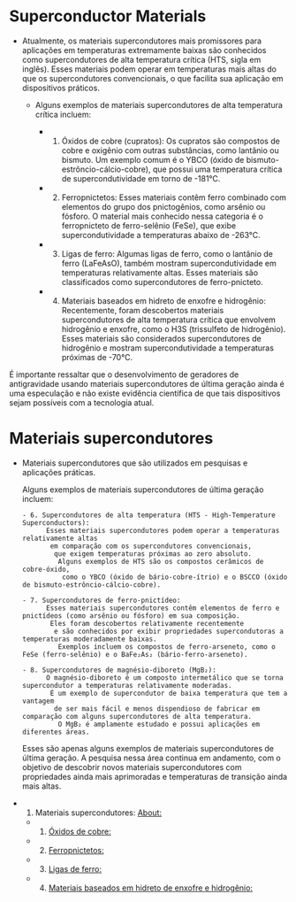# Superconductor Materials

- Atualmente, os materiais supercondutores mais promissores para aplicações em temperaturas extremamente baixas
   são conhecidos como supercondutores de alta temperatura crítica (HTS, sigla em inglês).
    Esses materiais podem operar em temperaturas mais altas do que os supercondutores convencionais,
     o que facilita sua aplicação em dispositivos práticos.

	- Alguns exemplos de materiais supercondutores de alta temperatura crítica incluem:
	
      - 1. Óxidos de cobre (cupratos):
            Os cupratos são compostos de cobre e oxigênio com outras substâncias,
             como lantânio ou bismuto. Um exemplo comum é o YBCO (óxido de bismuto-estrôncio-cálcio-cobre),
              que possui uma temperatura crítica de supercondutividade em torno de -181°C.
              
      - 2. Ferropnictetos:
            Esses materiais contêm ferro combinado com elementos do grupo dos pnictogênios,
             como arsênio ou fósforo. O material mais conhecido nessa categoria 
              é o ferropnicteto de ferro-selênio (FeSe), que exibe supercondutividade a temperaturas abaixo de -263°C.
              
      - 3. Ligas de ferro:
            Algumas ligas de ferro, como o lantânio de ferro (LaFeAsO),
             também mostram supercondutividade em temperaturas relativamente altas.
              Esses materiais são classificados como supercondutores de ferro-pnicteto.
              
      - 4. Materiais baseados em hidreto de enxofre e hidrogênio:
            Recentemente, foram descobertos materiais supercondutores de alta temperatura crítica
             que envolvem hidrogênio e enxofre, como o H3S (trissulfeto de hidrogênio).
              Esses materiais são considerados supercondutores de hidrogênio
               e mostram supercondutividade a temperaturas próximas de -70°C.

É importante ressaltar que o desenvolvimento de geradores de antigravidade usando materiais supercondutores
 de última geração ainda é uma especulação e não existe evidência científica de que tais dispositivos
  sejam possíveis com a tecnologia atual.

# Materiais supercondutores
- Materiais supercondutores que são utilizados em pesquisas e aplicações práticas.

	Alguns exemplos de materiais supercondutores de última geração incluem:
	
      - 6. Supercondutores de alta temperatura (HTS - High-Temperature Superconductors):
		    Esses materiais supercondutores podem operar a temperaturas relativamente altas
			 em comparação com os supercondutores convencionais,
			  que exigem temperaturas próximas ao zero absoluto.
			   Alguns exemplos de HTS são os compostos cerâmicos de cobre-óxido,
			    como o YBCO (óxido de bário-cobre-ítrio) e o BSCCO (óxido de bismuto-estrôncio-cálcio-cobre).
			      
      - 7. Supercondutores de ferro-pnictídeo:
		    Esses materiais supercondutores contêm elementos de ferro e pnictídeos (como arsênio ou fósforo) em sua composição.
			 Eles foram descobertos relativamente recentemente
			  e são conhecidos por exibir propriedades supercondutoras a temperaturas moderadamente baixas.
			   Exemplos incluem os compostos de ferro-arseneto, como o FeSe (ferro-selênio) e o BaFe₂As₂ (bário-ferro-arseneto).
			      
      - 8. Supercondutores de magnésio-diboreto (MgB₂):
		    O magnésio-diboreto é um composto intermetálico que se torna supercondutor a temperaturas relativamente moderadas.
			 É um exemplo de supercondutor de baixa temperatura que tem a vantagem
			  de ser mais fácil e menos dispendioso de fabricar em comparação com alguns supercondutores de alta temperatura.
			   O MgB₂ é amplamente estudado e possui aplicações em diferentes áreas.

	Esses são apenas alguns exemplos de materiais supercondutores de última geração.
	 A pesquisa nessa área continua em andamento, com o objetivo de descobrir novos materiais supercondutores
	  com propriedades ainda mais aprimoradas e temperaturas de transição ainda mais altas.

- 1. Materiais supercondutores: [About:](https://github.com/c2V2ZW4K/portal/blob/main/assets/docs/earth/sci-fi/sci-fi_terra_split/GEG-GAG/AntigGavity-Techno/AntiGravity-Generator/superconductor-materials/readme.md)
  - 1. [Óxidos de cobre:](url)
  - 2. [Ferropnictetos:](url)
  - 3. [Ligas de ferro:](url)
  - 4. [Materiais baseados em hidreto de enxofre e hidrogênio:](url)
